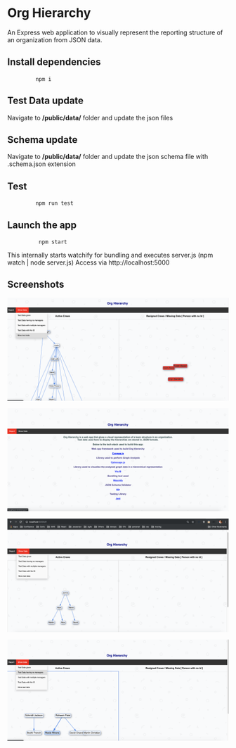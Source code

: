 # Org Hierarchy

An Express web application to visually represent the reporting structure of an organization from JSON data.

## Install dependencies

             npm i

## Test Data update

Navigate to **/public/data/** folder and update the json files

## Schema update

Navigate to **/public/data/** folder and update the json schema file with .schema.json extension

## Test

             npm run test

## Launch the app

              npm start

This internally starts watchify for bundling and executes server.js (npm watch | node server.js)
Access via http://localhost:5000

## Screenshots
![Image 1](https://github.com/anjanarv/org_chart_visualisation/blob/master/screenshots/MoreTestData.png)

![Image 2](https://github.com/anjanarv/org_chart_visualisation/blob/master/screenshots/Report.png)

![Image 3](https://github.com/anjanarv/org_chart_visualisation/blob/master/screenshots/TestDataGIven.png)

![Image 4](https://github.com/anjanarv/org_chart_visualisation/blob/master/screenshots/TestDataWithNoManagers.png)


